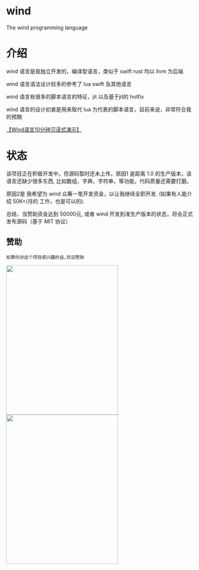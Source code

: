 # wind
The wind programming language


# 介绍
wind 语言是我独立开发的，编译型语言，类似于 swift rust 均以 llvm 为后端

wind 语言语法设计较多的参考了 lua swift 及其他语言

wind 语言有很多的脚本语言的特征，jit 以及基于jit的 hotfix

wind 语言的设计初衷是用来取代 lua 为代表的脚本语言，目前来说，非常符合我的预期

[【Wind语言10分钟沉浸式演示】](https://www.bilibili.com/video/BV1TTgXeLEZm/?share_source=copy_web&vd_source=2222e526faccca1d956aefc8ebbeb59b)

# 状态

该项目正在积极开发中，但源码暂时还未上传。原因1 是距离 1.0 的生产版本，该语言还缺少很多东西, 比如数组，字典，字符串，等功能，代码质量还需要打磨。

原因2是 我希望为 wind 众筹一笔开发资金，以让我继续全职开发. (如果有人能介绍 50K+/月的 工作，也是可以的). 

总结，当赞助资金达到 50000元, 或者 wind 开发到准生产版本的状态，将会正式发布源码（基于 MIT 协议）


## 赞助
```
如果你对这个项目感兴趣的话,欢迎赞助
```
<img src="https://github.com/julywind168/wind/wiki/img/wechatpay.png" align="left" height="400" width="300">
<img src="https://github.com/julywind168/wind/wiki/img/alipay.png" height="400" width="300">